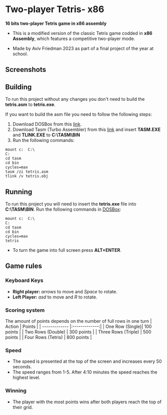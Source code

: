 # Two-player Tetris- x86
**16 bits two-player Tetris game in x86 assembly**

* This is a modified version of the classic Tetris game codded in **x86 Assembly**, which features a competitive two-player mode.

* Made by Aviv Friedman 2023 as part of a final project of the year at school.

## Screenshots


## Building
To run this project without any changes you don't need to build the **tetris.asm** to **tetris.exe**.


If you want to build the asm file you need to follow the following steps:
1. Download DOSBox from this [link](http://data.cyber.org.il/assembly/dosbox.exe).
2. Download Tasm (Turbo Assembler) from this [link](http://data.cyber.org.il/assembly/TASM.rar) and insert **TASM.EXE** and **TLINK.EXE** to **C:\TASM\BIN**
3. Run the following commands:
```
mount c:  C:\
C:
cd tasm
cd bin
cycles=max
tasm /zi tetris.asm
tlink /v tetris.obj
  ```
## Running
To run this project you will need to insert the **tetris.exe** file into **C:\TASM\BIN**.
Run the following commands in [DOSBox](http://data.cyber.org.il/assembly/dosbox.exe):
```
mount c:  C:\
C:
cd tasm
cd bin
cycles=max
tetris
  ```
* To turn the game into full screen press **ALT+ENTER**.

## Game rules
### Keyboard Keys
* **Right player:** *arrows* to move and *Space* to rotate.
* **Left Player:**  *asd* to move and *R* to rotate.
### Scoring system
The amount of points depends on the number of full rows in one turn
| Action        | Points        |
| ------------- |:-------------:|
| One Row (Single)| 100 points |
| Two Rows (Double)      | 300 points      |
| Three Rows (Triple) | 500 points      |
| Four Rows (Tetris) | 800 points      |
### Speed
* The speed is presented at the top of the screen and increases every 50 seconds.
* The speed ranges from 1-5. After 4:10 minutes the speed reaches the highest level.
### Winning
* The player with the most points wins after both players reach the top of their grid.
